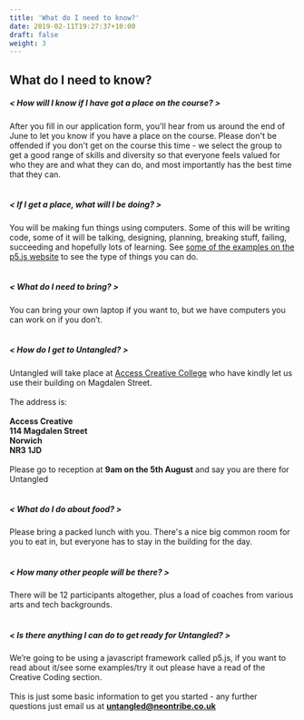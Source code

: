 ```yaml
---
title: 'What do I need to know?'
date: 2019-02-11T19:27:37+10:00
draft: false
weight: 3
---
```


## What do I need to know?

##### < How will I know if I have got a place on the course? >

After you fill in our application form, you'll hear from us around the end of June to let you know if you have a place on the course.
Please don't be offended if you don't get on the course this time - we select the group to get a good range of skills and diversity so that everyone feels valued for who they are and what they can do, and most importantly has the best time that they can.
<br>
<br>

##### < If I get a place, what will I be doing? >
You will be making fun things using computers. Some of this will be writing code, some of it will be talking, designing, planning, breaking stuff, failing, succeeding and hopefully lots of learning. See [some of the examples on the p5.js website](https://p5js.org/examples/) to see the type of things you can do.
<br>
<br>
##### < What do I need to bring? >

You can bring your own laptop if you want to, but we have computers you can work on if you don’t.
<br>
<br>
##### < How do I get to Untangled? >
Untangled will take place at [Access Creative College](https://www.accesscreative.ac.uk/locations/norwich-college/) who have kindly let us use their building on Magdalen Street.
<br>
<br>
The address is:
<br>
<br>
<b>Access Creative <br>
114 Magdalen Street <br>
Norwich <br>
NR3 1JD <br></b>
<br>
Please go to reception at <b>9am on the 5th August</b> and say you are there for Untangled
<br>
<br>
##### < What do I do about food? >
Please bring a packed lunch with you. There's a nice big common room for you to eat in, but everyone has to stay in the building for the day.
<br>
<br>
##### < How many other people will be there? >
There will be 12 participants altogether, plus a load of coaches from various arts and tech backgrounds.
<br>
<br>
##### < Is there anything I can do to get ready for Untangled? >
We’re going to be using a javascript framework called p5.js, if you want to read about it/see some examples/try it out please have a read of the Creative Coding section.
<br>
<br>
This is just some basic information to get you started - any further questions just email us at <b>untangled@neontribe.co.uk</b>  <br>
